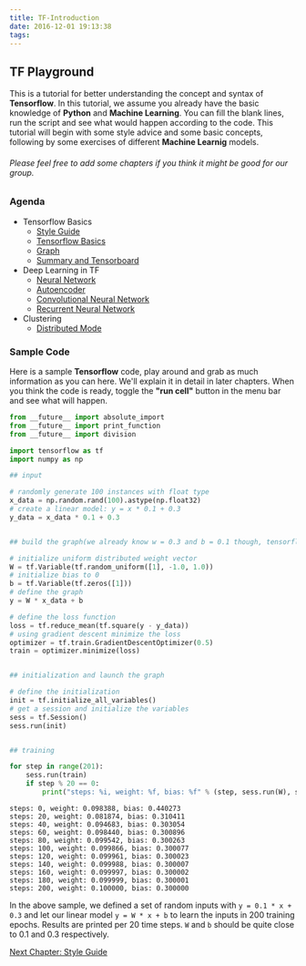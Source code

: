 ```yaml
---
title: TF-Introduction
date: 2016-12-01 19:13:38
tags:
---
```


## TF Playground

This is a tutorial for better understanding the concept and syntax of **Tensorflow**. In this tutorial, we assume you already have the basic knowledge of **Python** and **Machine Learning**. You can fill the blank lines, run the script and see what would happen according to the code. This tutorial will begin with some style advice and some basic concepts, following by some exercises of different **Machine Learnig** models.

###### Please feel free to add some chapters if you think it might be good for our group.

### Agenda
* Tensorflow Basics
    * [Style Guide](../TF-1-style)
    * [Tensorflow Basics](../TF-2-basics)
    * [Graph](../TF-3-graph)
    * [Summary and Tensorboard](../TF-4-summary)
* Deep Learning in TF
    * [Neural Network](../TF-5-ann)
    * [Autoencoder](../TF-6-autoencoder)
    * [Convolutional Neural Network](../TF-7-cnn)
    * [Recurrent Neural Network](../TF-8-rnn)
* Clustering
    * [Distributed Mode](../TF-9-distributed)

### Sample Code

Here is a sample **Tensorflow** code, play around and grab as much information as you can here. We'll explain it in detail in later chapters. When you think the code is ready, toggle the **"run cell"** button in the menu bar and see what will happen.


```python
from __future__ import absolute_import
from __future__ import print_function
from __future__ import division

import tensorflow as tf
import numpy as np

## input

# randomly generate 100 instances with float type
x_data = np.random.rand(100).astype(np.float32)
# create a linear model: y = x * 0.1 + 0.3
y_data = x_data * 0.1 + 0.3


## build the graph(we already know w = 0.3 and b = 0.1 though, tensorflow will figure it out by its own)

# initialize uniform distributed weight vector
W = tf.Variable(tf.random_uniform([1], -1.0, 1.0))
# initialize bias to 0
b = tf.Variable(tf.zeros([1]))
# define the graph
y = W * x_data + b

# define the loss function
loss = tf.reduce_mean(tf.square(y - y_data))
# using gradient descent minimize the loss 
optimizer = tf.train.GradientDescentOptimizer(0.5)
train = optimizer.minimize(loss)


## initialization and launch the graph

# define the initialization
init = tf.initialize_all_variables()
# get a session and initialize the variables
sess = tf.Session()
sess.run(init)


## training

for step in range(201):
    sess.run(train)
    if step % 20 == 0:
        print("steps: %i, weight: %f, bias: %f" % (step, sess.run(W), sess.run(b)))
```

    steps: 0, weight: 0.098388, bias: 0.440273
    steps: 20, weight: 0.081874, bias: 0.310411
    steps: 40, weight: 0.094683, bias: 0.303054
    steps: 60, weight: 0.098440, bias: 0.300896
    steps: 80, weight: 0.099542, bias: 0.300263
    steps: 100, weight: 0.099866, bias: 0.300077
    steps: 120, weight: 0.099961, bias: 0.300023
    steps: 140, weight: 0.099988, bias: 0.300007
    steps: 160, weight: 0.099997, bias: 0.300002
    steps: 180, weight: 0.099999, bias: 0.300001
    steps: 200, weight: 0.100000, bias: 0.300000


In the above sample, we defined a set of random inputs with `y = 0.1 * x + 0.3` and let our linear model `y = W * x + b` to learn the inputs in 200 training epochs. Results are printed per 20 time steps. `W` and `b` should be quite close to 0.1 and 0.3 respectively.

[Next Chapter: Style Guide](../TF-1-style)

